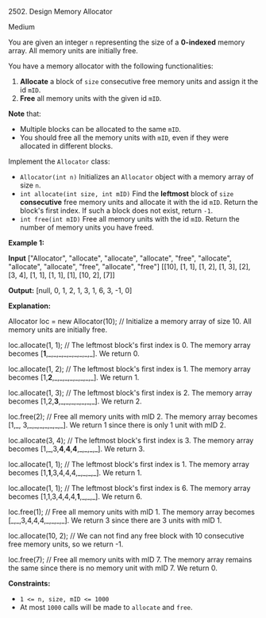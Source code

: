 2502\. Design Memory Allocator

Medium

You are given an integer `n` representing the size of a **0-indexed** memory array. All memory units are initially free.

You have a memory allocator with the following functionalities:

1.  **Allocate** a block of `size` consecutive free memory units and assign it the id `mID`.
2.  **Free** all memory units with the given id `mID`.

**Note** that:

*   Multiple blocks can be allocated to the same `mID`.
*   You should free all the memory units with `mID`, even if they were allocated in different blocks.

Implement the `Allocator` class:

*   `Allocator(int n)` Initializes an `Allocator` object with a memory array of size `n`.
*   `int allocate(int size, int mID)` Find the **leftmost** block of `size` **consecutive** free memory units and allocate it with the id `mID`. Return the block's first index. If such a block does not exist, return `-1`.
*   `int free(int mID)` Free all memory units with the id `mID`. Return the number of memory units you have freed.

**Example 1:**

**Input** ["Allocator", "allocate", "allocate", "allocate", "free", "allocate", "allocate", "allocate", "free", "allocate", "free"] [[10], [1, 1], [1, 2], [1, 3], [2], [3, 4], [1, 1], [1, 1], [1], [10, 2], [7]]

**Output:** [null, 0, 1, 2, 1, 3, 1, 6, 3, -1, 0]

**Explanation:**

Allocator loc = new Allocator(10); // Initialize a memory array of size 10. All memory units are initially free.

loc.allocate(1, 1); // The leftmost block's first index is 0. The memory array becomes [**1**,\_,\_,\_,\_,\_,\_,\_,\_,\_]. We return 0.

loc.allocate(1, 2); // The leftmost block's first index is 1. The memory array becomes [1,**2**,\_,\_,\_,\_,\_,\_,\_,\_]. We return 1.

loc.allocate(1, 3); // The leftmost block's first index is 2. The memory array becomes [1,2,**3**,\_,\_,\_,\_,\_,\_,\_]. We return 2.

loc.free(2); // Free all memory units with mID 2. The memory array becomes [1,\_, 3,\_,\_,\_,\_,\_,\_,\_]. We return 1 since there is only 1 unit with mID 2.

loc.allocate(3, 4); // The leftmost block's first index is 3. The memory array becomes [1,\_,3,**4**,**4**,**4**,\_,\_,\_,\_]. We return 3.

loc.allocate(1, 1); // The leftmost block's first index is 1. The memory array becomes [1,**1**,3,4,4,4,\_,\_,\_,\_]. We return 1.

loc.allocate(1, 1); // The leftmost block's first index is 6. The memory array becomes [1,1,3,4,4,4,**1**,\_,\_,\_]. We return 6.

loc.free(1); // Free all memory units with mID 1. The memory array becomes [\_,\_,3,4,4,4,\_,\_,\_,\_]. We return 3 since there are 3 units with mID 1.

loc.allocate(10, 2); // We can not find any free block with 10 consecutive free memory units, so we return -1.

loc.free(7); // Free all memory units with mID 7. The memory array remains the same since there is no memory unit with mID 7. We return 0. 

**Constraints:**

*   `1 <= n, size, mID <= 1000`
*   At most `1000` calls will be made to `allocate` and `free`.